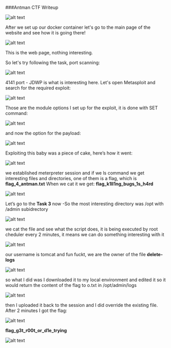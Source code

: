 ###Antman CTF Writeup

![alt text](1.png)

After we set up our docker container let's go to the main page of the website and see how it is going there!

![alt text](2.png)

This is the web page, nothing interesting.

So let's try following the task, port scanning:

![alt text](3.png)

4141 port - JDWP is what is interesting here.
Let's open Metasploit and search for the required exploit:

![alt text](4.png)

Those are the module options I set up for the exploit, it is done with SET command:

![alt text](5.png)

and now the option for the payload:

![alt text](6.png)

Exploiting this baby was a piece of cake, here’s how it went:

![alt text](7.png)

we established meterpreter session and if we ls command we get interesting files and
directories, one of them is a flag, which is **flag_4_antman.txt** When we cat it we get: **flag_k1ll1ng_bugs_1s_h4rd**

![alt text](8.png)

Let’s go to the **Task 3** now
-So the most interesting directory was /opt with /admin subidrectory

![alt text](9.png)

we cat the file and see what the script does, it is being executed by root cheduler every 2 minutes, it means we can do something interesting with it

![alt text](10.png)

our username is tomcat
and fun fuckt, we are the owner of the file **delete-logs**

![alt text](11.png)

so what I did was I downloaded it to my local environment and edited it so it would return the content of the flag to o.txt in /opt/admin/logs

![alt text](12.png)

then I uploaded it back to the session and I did override the existing file.
After 2 minutes I got the flag:

![alt text](13.png)

**flag_g3t_r00t_or_d1e_trying**


![alt text](metasploitMeme.jpg)